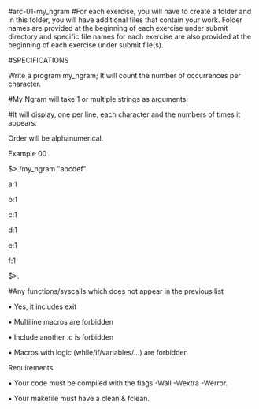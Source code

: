 #arc-01-my_ngram
#For each exercise, you will have to create a folder and in this folder, you will have additional files that contain your work. Folder names are provided at the beginning of each exercise under submit directory and specific file names for each exercise are also provided at the beginning of each exercise under submit file(s).


#SPECIFICATIONS

Write a program my_ngram; It will count the number of occurrences per character.

#My Ngram will take 1 or multiple strings as arguments.

#It will display, one per line, each character and the numbers of times it appears.

Order will be alphanumerical.

Example 00

$>./my_ngram "abcdef"

a:1

b:1

c:1

d:1

e:1

f:1

$>.

#Any functions/syscalls which does not appear in the previous list

• Yes, it includes exit

• Multiline macros are forbidden

• Include another .c is forbidden

• Macros with logic (while/if/variables/...) are forbidden

Requirements

• Your code must be compiled with the flags -Wall -Wextra -Werror.

• Your makefile must have a clean & fclean.